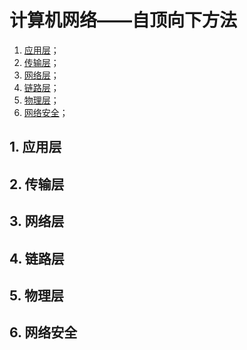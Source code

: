 # 计算机网络——自顶向下方法

1. [应用层](#1)；
2. [传输层](#2)；
3. [网络层](#3)；
4. [链路层](#4)；
5. [物理层](#5)；
6. [网络安全](#6)；

## <a id="1">1. 应用层</a>

## <a id="2">2. 传输层</a>

## <a id="3">3. 网络层</a>

## <a id="4">4. 链路层</a>

## <a id="5">5. 物理层</a>

## <a id="6">6. 网络安全</a>

